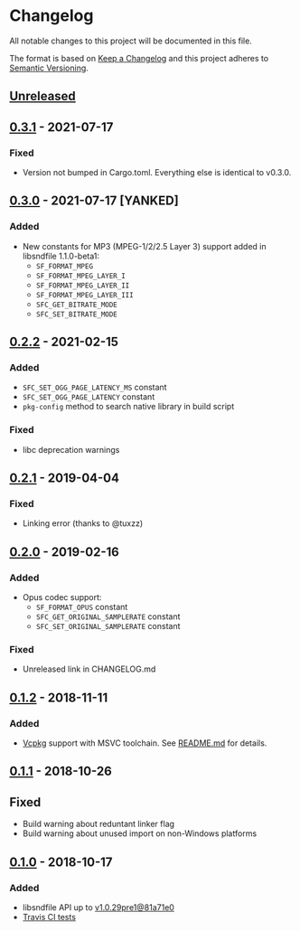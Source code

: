 # Changelog

All notable changes to this project will be documented in this file.

The format is based on [Keep a Changelog](http://keepachangelog.com/en/1.0.0/)
and this project adheres to [Semantic Versioning](http://semver.org/spec/v2.0.0.html).

## [Unreleased]

## [0.3.1] - 2021-07-17

### Fixed

- Version not bumped in Cargo.toml.
  Everything else is identical to v0.3.0.

## [0.3.0] - 2021-07-17 [YANKED]

### Added

- New constants for MP3 (MPEG-1/2/2.5 Layer 3) support added in
  libsndfile 1.1.0-beta1:
  - `SF_FORMAT_MPEG`
  - `SF_FORMAT_MPEG_LAYER_I`
  - `SF_FORMAT_MPEG_LAYER_II`
  - `SF_FORMAT_MPEG_LAYER_III`
  - `SFC_GET_BITRATE_MODE`
  - `SFC_SET_BITRATE_MODE`

## [0.2.2] - 2021-02-15

### Added

- `SFC_SET_OGG_PAGE_LATENCY_MS` constant
- `SFC_SET_OGG_PAGE_LATENCY` constant
- `pkg-config` method to search native library in build script

### Fixed

- libc deprecation warnings

## [0.2.1] - 2019-04-04

### Fixed

- Linking error (thanks to @tuxzz)

## [0.2.0] - 2019-02-16

### Added

- Opus codec support:
  - `SF_FORMAT_OPUS` constant
  - `SFC_GET_ORIGINAL_SAMPLERATE` constant
  - `SFC_SET_ORIGINAL_SAMPLERATE` constant

### Fixed

- Unreleased link in CHANGELOG.md

## [0.1.2] - 2018-11-11

### Added

- [Vcpkg](https://github.com/Microsoft/vcpkg) support with MSVC toolchain. See [README.md](README.md) for details.

## [0.1.1] - 2018-10-26

## Fixed

- Build warning about reduntant linker flag
- Build warning about unused import on non-Windows platforms

## [0.1.0] - 2018-10-17

### Added

- libsndfile API up to [v1.0.29pre1@81a71e0](https://github.com/erikd/libsndfile/commit/81a71e08c09b20b0255aa66e40fce293008b9525)
- [Travis CI tests](https://travis-ci.org/evpobr/sndfile-sys)

[Unreleased]: https://github.com/evpobr/sndfile-sys/compare/v0.3.1...HEAD
[0.3.1]: https://github.com/evpobr/sndfile-sys/compare/v0.3.0...v0.3.1
[0.3.0]: https://github.com/evpobr/sndfile-sys/compare/v0.2.2...v0.3.0
[0.2.2]: https://github.com/evpobr/sndfile-sys/compare/v0.2.1...v0.2.2
[0.2.1]: https://github.com/evpobr/sndfile-sys/compare/v0.2.0...v0.2.1
[0.2.0]: https://github.com/evpobr/sndfile-sys/compare/v0.1.2...v0.2.0
[0.1.2]: https://github.com/evpobr/sndfile-sys/compare/v0.1.1...v0.1.2
[0.1.1]: https://github.com/evpobr/sndfile-sys/compare/v0.1.0...v0.1.1
[0.1.0]: https://github.com/evpobr/sndfile-sys/compare/f008519...v0.1.0

